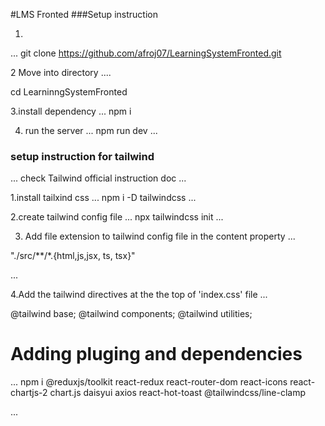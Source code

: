 #LMS Fronted
###Setup instruction

1.
...
 git clone  https://github.com/afroj07/LearningSystemFronted.git


 2 Move into directory
 ....

  cd LearninngSystemFronted

  3.install dependency
  ...
  npm i

  4. run the server
  ...
  npm run dev
  ...




### setup instruction for tailwind
...
check Tailwind official instruction doc
...

1.install tailxind css
...
npm i -D tailwindcss
...

2.create tailwind config file
...
npx tailwindcss init
...

3. Add file extension to tailwind config file in the content property
...

"./src/**/*.{html,js,jsx, ts, tsx}"

...

4.Add the tailwind directives at the the top of 'index.css' file
...

@tailwind base;
@tailwind components;
@tailwind utilities;

# Adding pluging and dependencies
...
npm i @reduxjs/toolkit react-redux react-router-dom react-icons react-chartjs-2 chart.js daisyui axios react-hot-toast @tailwindcss/line-clamp

...